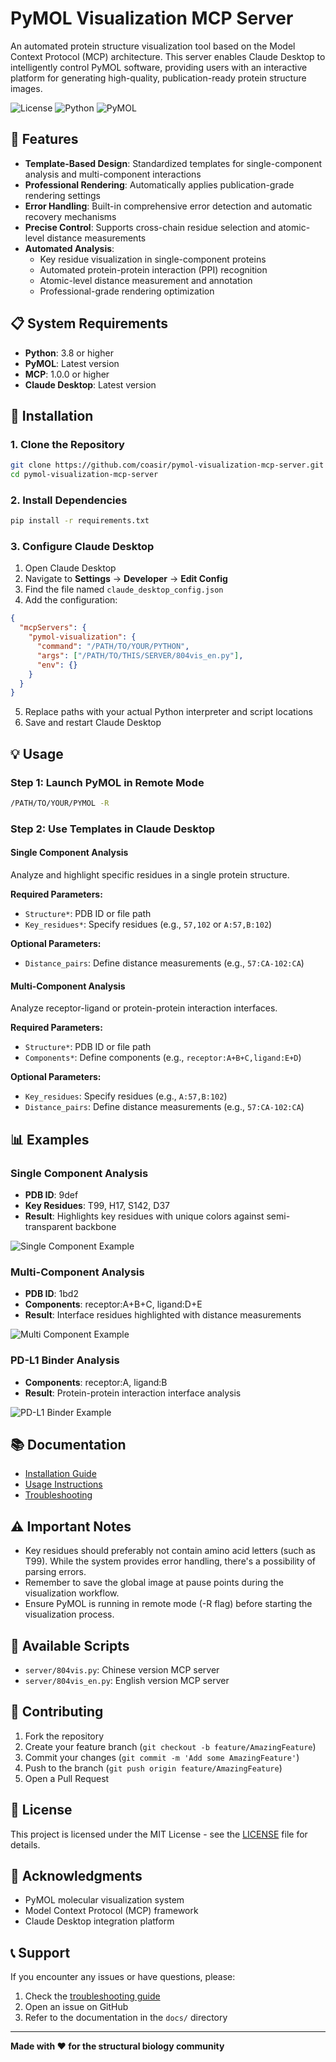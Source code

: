 # PyMOL Visualization MCP Server

An automated protein structure visualization tool based on the Model Context Protocol (MCP) architecture. This server enables Claude Desktop to intelligently control PyMOL software, providing users with an interactive platform for generating high-quality, publication-ready protein structure images.

![License](https://img.shields.io/badge/license-MIT-blue.svg)
![Python](https://img.shields.io/badge/python-3.8+-blue.svg)
![PyMOL](https://img.shields.io/badge/PyMOL-required-green.svg)

## 🎯 Features

- **Template-Based Design**: Standardized templates for single-component analysis and multi-component interactions
- **Professional Rendering**: Automatically applies publication-grade rendering settings
- **Error Handling**: Built-in comprehensive error detection and automatic recovery mechanisms
- **Precise Control**: Supports cross-chain residue selection and atomic-level distance measurements
- **Automated Analysis**: 
  - Key residue visualization in single-component proteins
  - Automated protein-protein interaction (PPI) recognition
  - Atomic-level distance measurement and annotation
  - Professional-grade rendering optimization

## 📋 System Requirements

- **Python**: 3.8 or higher
- **PyMOL**: Latest version
- **MCP**: 1.0.0 or higher
- **Claude Desktop**: Latest version

## 🚀 Installation

### 1. Clone the Repository
```bash
git clone https://github.com/coasir/pymol-visualization-mcp-server.git
cd pymol-visualization-mcp-server
```

### 2. Install Dependencies
```bash
pip install -r requirements.txt
```

### 3. Configure Claude Desktop

1. Open Claude Desktop
2. Navigate to **Settings** → **Developer** → **Edit Config**
3. Find the file named `claude_desktop_config.json`
4. Add the configuration:

```json
{
  "mcpServers": {
    "pymol-visualization": {
      "command": "/PATH/TO/YOUR/PYTHON",
      "args": ["/PATH/TO/THIS/SERVER/804vis_en.py"],
      "env": {}
    }
  }
}
```

5. Replace paths with your actual Python interpreter and script locations
6. Save and restart Claude Desktop

## 💡 Usage

### Step 1: Launch PyMOL in Remote Mode
```bash
/PATH/TO/YOUR/PYMOL -R
```

### Step 2: Use Templates in Claude Desktop

#### Single Component Analysis
Analyze and highlight specific residues in a single protein structure.

**Required Parameters:**
- `Structure*`: PDB ID or file path
- `Key_residues*`: Specify residues (e.g., `57,102` or `A:57,B:102`)

**Optional Parameters:**
- `Distance_pairs`: Define distance measurements (e.g., `57:CA-102:CA`)

#### Multi-Component Analysis  
Analyze receptor-ligand or protein-protein interaction interfaces.

**Required Parameters:**
- `Structure*`: PDB ID or file path
- `Components*`: Define components (e.g., `receptor:A+B+C,ligand:E+D`)

**Optional Parameters:**
- `Key_residues`: Specify residues (e.g., `A:57,B:102`)
- `Distance_pairs`: Define distance measurements (e.g., `57:CA-102:CA`)

## 📊 Examples

### Single Component Analysis
- **PDB ID**: 9def
- **Key Residues**: T99, H17, S142, D37
- **Result**: Highlights key residues with unique colors against semi-transparent backbone

![Single Component Example](examples/single_component/images/fig1_9def.png)

### Multi-Component Analysis
- **PDB ID**: 1bd2
- **Components**: receptor:A+B+C, ligand:D+E
- **Result**: Interface residues highlighted with distance measurements

![Multi Component Example](examples/multi_component/images/fig2_1bd2.png)

### PD-L1 Binder Analysis
- **Components**: receptor:A, ligand:B
- **Result**: Protein-protein interaction interface analysis

![PD-L1 Binder Example](examples/multi_component/images/fig3_PDL1_binder.png)

## 📚 Documentation

- [Installation Guide](docs/installation.md)
- [Usage Instructions](docs/usage.md)
- [Troubleshooting](docs/troubleshooting.md)

## ⚠️ Important Notes

- Key residues should preferably not contain amino acid letters (such as T99). While the system provides error handling, there's a possibility of parsing errors.
- Remember to save the global image at pause points during the visualization workflow.
- Ensure PyMOL is running in remote mode (-R flag) before starting the visualization process.

## 🔧 Available Scripts

- `server/804vis.py`: Chinese version MCP server
- `server/804vis_en.py`: English version MCP server

## 🤝 Contributing

1. Fork the repository
2. Create your feature branch (`git checkout -b feature/AmazingFeature`)
3. Commit your changes (`git commit -m 'Add some AmazingFeature'`)
4. Push to the branch (`git push origin feature/AmazingFeature`)
5. Open a Pull Request

## 📄 License

This project is licensed under the MIT License - see the [LICENSE](LICENSE) file for details.

## 🙏 Acknowledgments

- PyMOL molecular visualization system
- Model Context Protocol (MCP) framework
- Claude Desktop integration platform

## 📞 Support

If you encounter any issues or have questions, please:
1. Check the [troubleshooting guide](docs/troubleshooting.md)
2. Open an issue on GitHub
3. Refer to the documentation in the `docs/` directory

---
**Made with ❤️ for the structural biology community**
